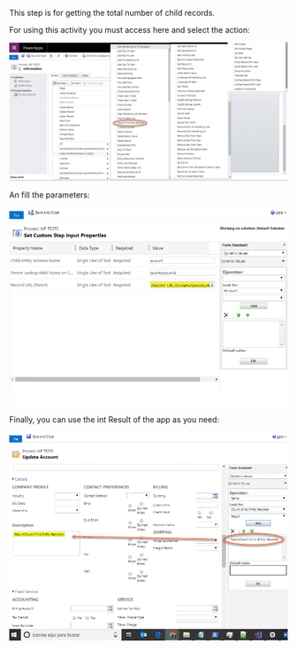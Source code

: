 This step is for getting the total number of child records.

For using this activity you must access here and select the action:

![](CountChildEntityRecord1.gif)

An fill the parameters:

![](CountChildEntityRecord2.gif)

Finally, you can use the int Result of the app as you need:

![](CountChildEntityRecord3.gif)
